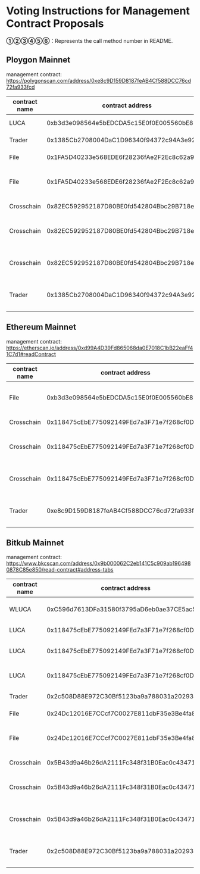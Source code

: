 # Voting Instructions for Management Contract Proposals

**①②③④⑤⑥**：Represents the call method number in README.

## Ploygon  Mainnet

management contract: https://polygonscan.com/address/0xe8c9D159D8187feAB4Cf588DCC76cd72fa933fcd

|contract name|contract address|Proposal ID|Proposal operation|invoke methods|data call|
| --- | --- | --- |--- | --- | --- |
| LUCA| 0xb3d3e098564e5bEDCDA5c15E0f0E005560bE82c8 |  |**⑤**Upgrade Contract|upgrad|    0xae9E99540BE30202F8C1717d51a5a958F6199A12 |
 Trader| 0x1385Cb2708004DaC1D96340f94372c94A3e92897|  |**⑤**Upgrade Contract|upgrad|   0x6bc8AdFBF2b2AdB80B59e443c61D780AD9bB4B4F |
| File|0x1FA5D40233e568EDE6f28236fAe2F2Ec8c62a932 |  |**⑤**Upgrade Contract|upgrad| 0x1a5A57BBf6edDa874bADC6E3cA92B92E66Fe0c7e   |
|File |  0x1FA5D40233e568EDE6f28236fAe2F2Ec8c62a932| |**③**Setting the minter contract address  |  fileModule  |  0xcffab96b6d696e74657200000000000000000000000000000000000000000000000000000000000000000000000000000f955047c6bcec0e557310dfc88a0377ba9929d2 |
|Crosschain| 0x82EC592952187D80BE0fd542804Bbc29B718e13f|  |**⑤**Upgrade Contract|upgrad|  0xA13Ca56c0853943d68828688A70D5837Dc3DBB02  |
|Crosschain | 0x82EC592952187D80BE0fd542804Bbc29B718e13f | |**③**Setting the file contract address  |  setFile  | 0xfd828cb20000000000000000000000001fa5d40233e568ede6f28236fae2f2ec8c62a932  |
|Crosschain |   0x82EC592952187D80BE0fd542804Bbc29B718e13f| |**③** Execute the wrapAllLuca method|  wrapAllLuca  |  0xfa13af97 |
| Trader| 0x1385Cb2708004DaC1D96340f94372c94A3e92897 | |**③** Execute the wrapAllLuca method|  wrapAllLuca  |  0xfa13af97 |


## Ethereum  Mainnet

management contract: https://etherscan.io/address/0xd99A4D39Fd865068da0E7018C1bB22eaFf41C7d1#readContract

|contract name|contract address|Proposal ID|Proposal operation|invoke methods|data call|
| --- | --- | --- |--- | --- | --- |
|File | 0xb3d3e098564e5bEDCDA5c15E0f0E005560bE82c8 |27 |**③**Setting the minter contract address  |  fileModule  |0xcffab96b6d696e74657200000000000000000000000000000000000000000000000000000000000000000000000000007662cb0038e76f06c30503d9234e0e9bb2017a1e   |
|Crosschain| 0x118475cEbE775092149FEd7a3F71e7f268cf0DB4|28  |**⑤**Upgrade Contract|upgrad|   0xA13Ca56c0853943d68828688A70D5837Dc3DBB02 |
|Crosschain | 0x118475cEbE775092149FEd7a3F71e7f268cf0DB4 | 29|**③**Setting the file contract address  |  setFile  | 0xfd828cb2000000000000000000000000b3d3e098564e5bedcda5c15e0f0e005560be82c8  |
|Crosschain | 0x118475cEbE775092149FEd7a3F71e7f268cf0DB4  | 30|**③** Execute the wrapAllLuca method|  wrapAllLuca  |  0xfa13af97 |
| Trader|  0xe8c9D159D8187feAB4Cf588DCC76cd72fa933fcd| 31|**③** Execute the wrapAllLuca method|  wrapAllLuca  | 0xfa13af97  |



## Bitkub  Mainnet

management contract: https://www.bkcscan.com/address/0x9b000062C2eb141C5c909ab1964980878C85e850/read-contract#address-tabs

|contract name|contract address|Proposal ID|Proposal operation|invoke methods|data call|
| --- | --- | --- |--- | --- | --- |
| WLUCA| 0xC596d7613DFa31580f3795aD6eb0ae37CE5ac501 | |**③** Setting up minter contracts |  setMinter  |  0xfca3b5aa0000000000000000000000007662cb0038e76f06c30503d9234e0e9bb2017a1e |
| LUCA| 0x118475cEbE775092149FEd7a3F71e7f268cf0DB4 |  |**⑤**Upgrade Contract|upgrad|   0xae9E99540BE30202F8C1717d51a5a958F6199A12  |
| LUCA| 0x118475cEbE775092149FEd7a3F71e7f268cf0DB4  | |**③**Setting up minter contracts |  setMinter |   0xfca3b5aa0000000000000000000000007662cb0038e76f06c30503d9234e0e9bb2017a1e|
| LUCA| 0x118475cEbE775092149FEd7a3F71e7f268cf0DB4  | |**③** Setting up rebaser contracts | setRebaser  |  0xe46adf62000000000000000000000000e0f34ff34b184a0dadb4d8f2d45597ba8c44bd49 |
| Trader| 0x2c508D88E972C30Bf5123ba9a788031a202931F5|  |**⑤**Upgrade Contract|upgrad|  0x6bc8AdFBF2b2AdB80B59e443c61D780AD9bB4B4F  |
| File| 0x24Dc12016E7CCcf7C0027E811dbF35e3Be4fa89A|  |**⑤**Upgrade Contract|upgrad|  0x1a5A57BBf6edDa874bADC6E3cA92B92E66Fe0c7e  |
|File | 0x24Dc12016E7CCcf7C0027E811dbF35e3Be4fa89A | |**③**Setting the minter contract address  |  fileModule  | 0xcffab96b6d696e74657200000000000000000000000000000000000000000000000000000000000000000000000000007662cb0038e76f06c30503d9234e0e9bb2017a1e  |
|Crosschain| 0x5B43d9a46b26dA2111Fc348f31B0Eac0c434719D|  |**⑤**Upgrade Contract|upgrad|  0xA13Ca56c0853943d68828688A70D5837Dc3DBB02  |
|Crosschain |  0x5B43d9a46b26dA2111Fc348f31B0Eac0c434719D| |**③**Setting the file contract address  |  setFile  |0xfd828cb200000000000000000000000024dc12016e7cccf7c0027e811dbf35e3be4fa89a   |
|Crosschain |0x5B43d9a46b26dA2111Fc348f31B0Eac0c434719D   | |**③** Execute the wrapAllLuca method|  wrapAllLuca  |  0xfa13af97 |
| Trader| 0x2c508D88E972C30Bf5123ba9a788031a202931F5 | |**③** Execute the wrapAllLuca method|  wrapAllLuca  |  0xfa13af97 |



